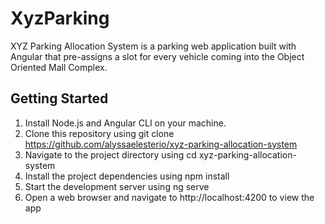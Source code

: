 # XyzParking

XYZ Parking Allocation System is a parking web application built with Angular that pre-assigns a slot for every vehicle coming into the Object Oriented Mall Complex.

## Getting Started
1. Install Node.js and Angular CLI on your machine.
2. Clone this repository using git clone https://github.com/alyssaelesterio/xyz-parking-allocation-system
3. Navigate to the project directory using cd xyz-parking-allocation-system
4. Install the project dependencies using npm install
5. Start the development server using ng serve
6. Open a web browser and navigate to http://localhost:4200 to view the app

